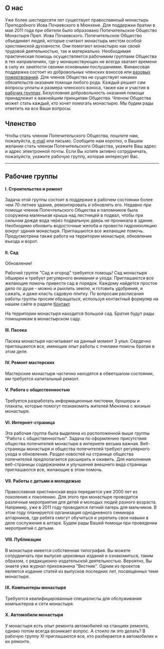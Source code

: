 ## О нас
Уже более шестидесяти лет существует православноый монастырь Преподобного Иова Почаевского в Мюнхене. Для поддержки братии в мае 2011 года при  обители было образовано Попечительское Общество Монастыря Преп. Иова Почаевского. Попечительское Общество объединяет людей, которые считают монастырь  местом особой христианской духовности. Они помогают монастырю как своей трудовой деятельностью, так и материально. Необходимая практическая помощь осуществляется рабочимим группами Общества в тех направлениях, где у монашествующих не всегда хватает времени в силу их занятости  своими основными послушаниями. Финансовая поддержка состоит из добровольных  членских взносов или [разовых пожертвований](/ru/pozhertvovania). Для членов Общества не существует никаких обязательств оказания помощи любого рода. Каждый решает сам вопросы уплаты и размера членского взноса, также как и участия в [рабочих группах](#Рабочие-группы). Безусловная добровольность оказания помощи принадлежит к  важнейшим принципам Общества. Членом Общества может стать каждый, кто хочет помогать монастырю. Мы будем рады ответить на все Ваши вопросы.

## Членство
Чтобы стать членом Попечительского Общества, пошлите нам, пожалуйста, [e-mail](/ru/kontakt) или письмо. Сообщите нам коротко, о Вашем желании стать членом Попечительского Общества, укажите Ваш адрес и адрес электронной почты. Если Вы хотите активно сотрудничать, пожалуйста, укажите рабочую группу, которая интересует Вас.

<hr>

## Рабочие группы

#### I. Строительство и ремонт
Задача этой группы состоит в поддержке в рабочем состоянии более чем 70-летнее здание, ремонтировать и обновлять его. Недавно при помощи членов Попечтельского Общества и паломников была сооружена маленькая крыша над лестницей в подвал, чтобы при сильном дожде вода через подвальную дверь не проникала в здание. Необходимо обновить водосточные желоба и провести гидроизоляцию вокруг здания монастыря. Приглашаются все желающие помочь. Предусмотрена также работа на территории монастыря, обновление въезда и ворот.

#### II. Сад
Обновление!

Рабочей группе "Сад и огород" требуется помощь! Сад монастыря обширен и требует регулярного внимания и ухода. Приглашаются все желающие помочь привести сад в порядок. Каждому найдется простое дело по душе - можно и рыхлить землю, и готовить удобрения, и сажать, и даже класть садовую плитку.
По вопросам расписания работы группы просим обращаться, используя контактный формуляр на нашем сайте в раделе [Контакт](/ru/kontakt).

На территории монастыря находится большой сад. Братия будут рады помощникам в монастырском саду.

#### III. Пасека
Пасека монастыря насчитывает на данный момент 3 улья. Сердечно приглашаются все, имеющие опыт работы с пчелами помочь братии в этом деле.

#### IV. Ремонт мастерских
Мастерские монастыря частично находятся в обветшалом состоянии, им требуется капитальный ремонт.

#### V. Работа с общественностью
Требуется разработать информационные листовки, брошюры и плакаты, которые помогут познакомить жителей Мюнхена с жизнью монастыря.

#### VI. Интернет-страница
Эта рабочая группа была выделена из расположенной выше группы "Работа с общественностью". Задача по оформлению присутствия общества попечителей монастыря в интернете весьма важная. Веб-страницы монастыря и общества попечителей требуют регулярного ухода и обновления. Раздел новостей на странице общества попечителей предполагается расширить и оживить. Для наполнения веб-страницы содержанием и улучшения внешнего вида страницы приглашаются все, желающие в этом помочь.

#### VII. Работы с детьми и молодежью
Православная христианская вера передается уже 2000 лет из поколения к поколению. Для этого при монастыре проводятся различные мероприятия для детей и молодых людей разного возраста. Например, уже в 2011 году проводился летний лагерь для мальчиков. В этом году планируется организация однодневного семинара алтарников, где ребята смогут обучиться и укрепить свои навыки в деле сослужения в алтаре. Будем рады Вашей помощи при проведении мероприятий с детьми.

#### VIII. Публикации
В монастыре имеется собственная типография. Вы можете сотрудничать при выпуске церковных изданий и ознакомиться, таким образом, с редакционно-издательской деятельностью. Вероятно, Вы знаете уже журнал прихожанина "Вестник". Одним из проектов является издание статей из выпусков последних лет, посвященных теме монастыря.

#### IX. Компьютеры монастыря
Требуются квалифицированные специалисты для обслуживания компьютеров и сети монастыря.

#### X. Автомобили монастыря
У монастыря есть опыт ремонта автомобилей на станциях ремонта, однако потом всегда возникает вопрос. А стоило ли это делать? В рабочую группу XI приглашаются все, кто разбирается в автомобилях и их ремонте.
